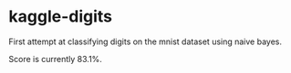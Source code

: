 # kaggle-digits
First attempt at classifying digits on the mnist dataset using naive bayes.

Score is currently 83.1%.
